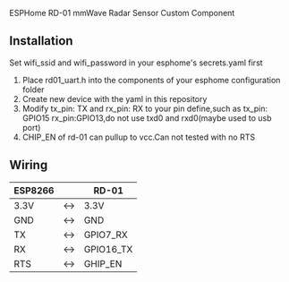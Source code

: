 ESPHome RD-01 mmWave Radar Sensor Custom Component

## Installation
Set wifi_ssid and wifi_password in your esphome's secrets.yaml first

1. Place rd01_uart.h into the components of your esphome configuration folder
2. Create new device with the yaml in this repository
3. Modify   tx_pin: TX and  rx_pin: RX to your pin define,such as tx_pin: GPIO15 rx_pin:GPIO13,do not use txd0 and rxd0(maybe used to usb port)
4. CHIP_EN of rd-01 can pullup to vcc.Can not tested with no RTS

## Wiring
ESP8266  | | RD-01
---------|-|-------|
3.3V    |<->| 3.3V
GND     |<->| GND
TX      |<->| GPIO7_RX
RX      |<->| GPIO16_TX
RTS     |<->| GHIP_EN
